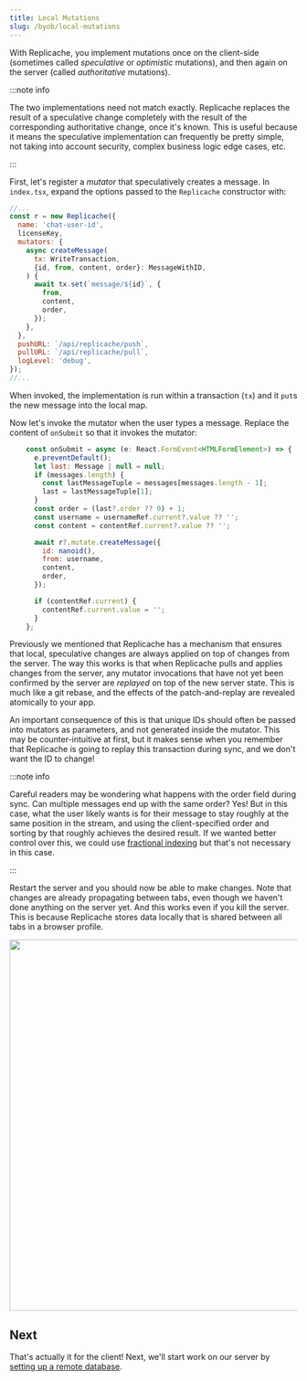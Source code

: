 ```yaml
---
title: Local Mutations
slug: /byob/local-mutations
---
```


With Replicache, you implement mutations once on the client-side (sometimes called _speculative_ or _optimistic_ mutations), and then again on the server (called _authoritative_ mutations).

:::note info

The two implementations need not match exactly. Replicache replaces the result of a speculative change completely with the result of the corresponding authoritative change, once it's known. This is useful because it means the speculative implementation can frequently be pretty simple, not taking into account security, complex business logic edge cases, etc.

:::

First, let's register a _mutator_ that speculatively creates a message. In `index.tsx`, expand the options passed to the `Replicache` constructor with:

```js {5-16}
//...
const r = new Replicache({
  name: 'chat-user-id',
  licenseKey,
  mutators: {
    async createMessage(
      tx: WriteTransaction,
      {id, from, content, order}: MessageWithID,
    ) {
      await tx.set(`message/${id}`, {
        from,
        content,
        order,
      });
    },
  },
  pushURL: `/api/replicache/push`,
  pullURL: `/api/replicache/pull`,
  logLevel: 'debug',
});
//...
```

When invoked, the implementation is run within a transaction (`tx`) and it `put`s the new message into the local map.

Now let's invoke the mutator when the user types a message. Replace the content of `onSubmit` so that it invokes the mutator:

```js
    const onSubmit = async (e: React.FormEvent<HTMLFormElement>) => {
      e.preventDefault();
      let last: Message | null = null;
      if (messages.length) {
        const lastMessageTuple = messages[messages.length - 1];
        last = lastMessageTuple[1];
      }
      const order = (last?.order ?? 0) + 1;
      const username = usernameRef.current?.value ?? '';
      const content = contentRef.current?.value ?? '';

      await r?.mutate.createMessage({
        id: nanoid(),
        from: username,
        content,
        order,
      });

      if (contentRef.current) {
        contentRef.current.value = '';
      }
    };
```

Previously we mentioned that Replicache has a mechanism that ensures that local, speculative changes are always applied on top of changes from the server. The way this works is that when Replicache pulls and applies changes from the server, any mutator invocations that have not yet been confirmed by the server are _replayed_ on top of the new server state. This is much like a git rebase, and the effects of the patch-and-replay are revealed atomically to your app.

An important consequence of this is that unique IDs should often be passed into mutators as parameters, and not generated inside the mutator. This may be counter-intuitive at first, but it makes sense when you remember that Replicache is going to replay this transaction during sync, and we don't want the ID to change!

:::note info

Careful readers may be wondering what happens with the order field during sync. Can multiple messages end up with the same order? Yes! But in this case, what the user likely wants is for their message to stay roughly at the same position in the stream, and using the client-specified order and sorting by that roughly achieves the desired result. If we wanted better control over this, we could use [fractional indexing](https://www.npmjs.com/package/fractional-indexing) but that's not necessary in this case.

:::

Restart the server and you should now be able to make changes. Note that changes are already propagating between tabs, even though we haven't done anything on the server yet. And this works even if you kill the server. This is because Replicache stores data locally that is shared between all tabs in a browser profile.

<p class="text--center">
  <img src="/img/setup/local-mutation.gif" width="650"/>
</p>

## Next

That's actually it for the client! Next, we'll start work on our server by [setting up a remote database](./database-setup.md).
